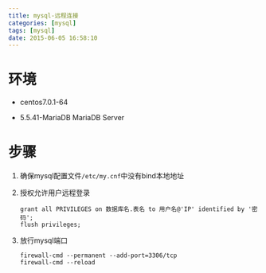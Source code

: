 ```yaml
---
title: mysql-远程连接
categories: [mysql]
tags: [mysql]
date: 2015-06-05 16:58:10
---
```


# 环境

-   centos7.0.1-64

-   5.5.41-MariaDB MariaDB Server

# 步骤

1.  确保mysql配置文件`/etc/my.cnf`中没有bind本地地址

1.  授权允许用户远程登录

        grant all PRIVILEGES on 数据库名.表名 to 用户名@'IP' identified by '密码';
        flush privileges;

1.  放行mysql端口

        firewall-cmd --permanent --add-port=3306/tcp
        firewall-cmd --reload
